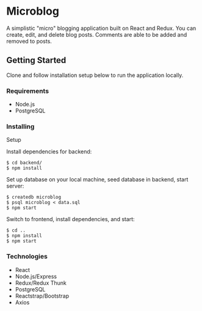 # Microblog

A simplistic "micro" blogging application built on React and Redux. You can create, edit, and delete blog posts. Comments are able to be added and removed to posts.

## Getting Started

Clone and follow installation setup below to run the application locally.

### Requirements

- Node.js
- PostgreSQL

### Installing

Setup

Install dependencies for backend:
```
$ cd backend/
$ npm install
```

Set up database on your local machine, seed database in backend, start server:
```
$ createdb microblog
$ psql microblog < data.sql
$ npm start
```

Switch to frontend, install dependencies, and start:
```
$ cd ..
$ npm install
$ npm start
```

### Technologies
- React
- Node.js/Express
- Redux/Redux Thunk
- PostgreSQL
- Reactstrap/Bootstrap
- Axios
